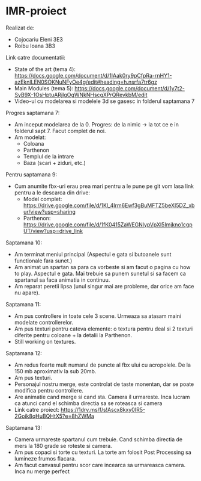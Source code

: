 # IMR-proiect

Realizat de:
* Cojocariu Eleni 3E3
* Roibu Ioana 3B3

Link catre documentatii: 
* State of the art (tema 4): https://docs.google.com/document/d/1IAak0ry9pCfpRa-rnHY1-azEknlLEN0SOKNuNFyOe4g/edit#heading=h.nsrfa7tr6gz
* Main Modules (tema 5): https://docs.google.com/document/d/1y7t2-SyB9X-1OsHptuARjIgOgWNkNHscgXPrQRevkbM/edit
* Video-ul cu modelarea si modelele 3d se gasesc in folderul saptamana 7

Progres saptamana 7:
* Am inceput modelarea de la 0. Progres: de la nimic -> la tot ce e in folderul sapt 7. Facut complet de noi.
* Am modelat: 
  * Coloana
  * Parthenon
  * Templul de la intrare
  * Baza (scari + ziduri, etc.) 

Pentru saptamana 9:
 * Cum anumite fbx-uri erau prea mari pentru a le pune pe git vom lasa link pentru a le descarca din drive:
   * Model complet: https://drive.google.com/file/d/1Kl_4Irm6Ewf3gBuMFTZ5beXI5DZ_xbur/view?usp=sharing
   * Parthenon: https://drive.google.com/file/d/1fK0415ZaWEGNlypVpXl5Imjkno1cgpUT/view?usp=drive_link
  
Saptamana 10:
 * Am terminat meniul principal (Aspectul e gata si butoanele sunt functionale fara sunet.)
 * Am animat un spartan sa para ca vorbeste si am facut o pagina cu how to play. Aspectul e gata. Mai trebuie sa punem sunetul si sa facem ca spartanul sa faca animatia in continuu.
 * Am reparat peretii lipsa (unul singur mai are probleme, dar orice am face nu apare).

Saptamana 11:
 * Am pus controllere in toate cele 3 scene. Urmeaza sa atasam maini modelate controllerelor.
 * Am pus texturi pentru cateva elemente: o textura pentru deal si 2 texturi diferite pentru coloane + la detalii la Parthenon.
 * Still working on textures.

Saptamana 12:
* Am redus foarte mult numarul de puncte al fbx ului cu acropolele. De la 150 mb aproximativ la sub 20mb.
* Am pus texturi.
* Personajul nostru merge, este controlat de taste monentan, dar se poate modifica pentru controllere.
* Are animatie cand merge si cand sta. Camera il urmareste. Inca lucram ca atunci cand el schimba directia sa se roteasca si camera
* Link catre proiect: https://1drv.ms/f/s!Ascx8kxy0IR5-2Goik8qHuBQHtX5?e=8hZWMa

Saptamana 13:
* Camera urmareste spartanul cum trebuie. Cand schimba directia de mers la 180 grade se roteste si camera.
* Am pus copaci si torte cu texturi. La torte am folosit Post Processing sa lumineze frumos flacara.
* Am facut canvasul pentru scor care incearca sa urmareasca camera. Inca nu merge perfect
